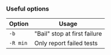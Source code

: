 [tags]: # '["mocha", "javascript", "js", "typescript"]'
[title]: # 'Mocha'

### Useful options

| Option   | Usage                        |
| -------- | ---------------------------- |
| `-b`     | "Bail" stop at first failure |
| `-R min` | Only report failed tests     |
